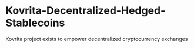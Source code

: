 # Kovrita-Decentralized-Hedged-Stablecoins
Kovrita project exists to empower decentralized cryptocurrency exchanges
